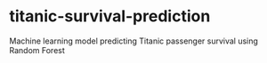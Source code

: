 # titanic-survival-prediction
Machine learning model predicting Titanic passenger survival using Random Forest

